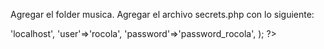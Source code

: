 Agregar el folder musica.
Agregar el archivo secrets.php con lo siguiente:

<?php

$secrets = array(
	'host'=>'localhost',
	'user'=>'rocola', 
	'password'=>'password_rocola',
);

?>
